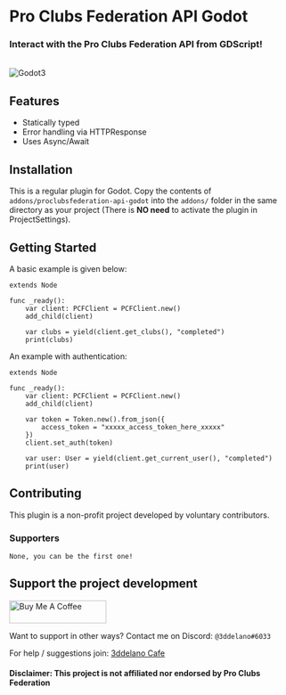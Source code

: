 Pro Clubs Federation API Godot
=========================================

### Interact with the Pro Clubs Federation API from GDScript!

<br>
<img alt="Godot3" src="https://img.shields.io/badge/-Godot 3.3+-478CBF?style=for-the-badge&logo=godotengine&logoWidth=20&logoColor=white" />

Features
--------------

- Statically typed
- Error handling via HTTPResponse
- Uses Async/Await

Installation
--------------

This is a regular plugin for Godot.
Copy the contents of `addons/proclubsfederation-api-godot` into the `addons/` folder in the same directory as your project (There is **NO need** to activate the plugin in ProjectSettings).

Getting Started
----------

A basic example is given below:


```GDScript
extends Node

func _ready():
	var client: PCFClient = PCFClient.new()
	add_child(client)

	var clubs = yield(client.get_clubs(), "completed")
	print(clubs)
```

An example with authentication:


```GDScript
extends Node

func _ready():
	var client: PCFClient = PCFClient.new()
	add_child(client)

	var token = Token.new().from_json({
		access_token = "xxxxx_access_token_here_xxxxx"
	})
	client.set_auth(token)

	var user: User = yield(client.get_current_user(), "completed")
	print(user)
```

Contributing
-----------

This plugin is a non-profit project developed by voluntary contributors.

### Supporters

```
None, you can be the first one!
```

Support the project development
-----------
<a href="https://www.buymeacoffee.com/3ddelano" target="_blank"><img height="41" width="174" src="https://cdn.buymeacoffee.com/buttons/v2/default-red.png" alt="Buy Me A Coffee" width="150" ></a>

Want to support in other ways? Contact me on Discord: `@3ddelano#6033`

For help / suggestions join: [3ddelano Cafe](https://discord.gg/FZY9TqW)

#### Disclaimer: This project is not affiliated nor endorsed by Pro Clubs Federation